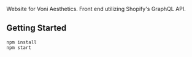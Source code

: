 Website for Voni Aesthetics. Front end utilizing Shopify's GraphQL API.

## Getting Started

```
npm install
npm start
```
